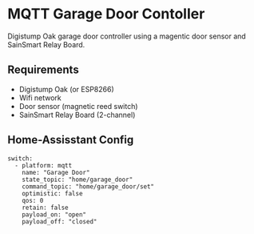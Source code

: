 # MQTT Garage Door Contoller
Digistump Oak garage door controller using a magentic door sensor and SainSmart Relay Board.

## Requirements
* Digistump Oak (or ESP8266)
* Wifi network
* Door sensor (magnetic reed switch)
* SainSmart Relay Board (2-channel)

## Home-Assisstant Config
```
switch:
  - platform: mqtt
    name: "Garage Door"
    state_topic: "home/garage_door"
    command_topic: "home/garage_door/set"
    optimistic: false
    qos: 0
    retain: false
    payload_on: "open"
    payload_off: "closed"
```
